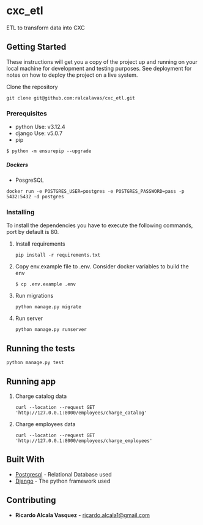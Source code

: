# cxc_etl
ETL to transform data into CXC

## Getting Started

These instructions will get you a copy of the project up and running on your local machine for development and testing purposes. See deployment for notes on how to deploy the project on a live system.

Clone the repository
```
git clone git@github.com:ralcalavas/cxc_etl.git
```

### Prerequisites

- python Use: v3.12.4
- django Use: v5.0.7
- pip

```
$ python -m ensurepip --upgrade
```

##### Dockers

* PosgreSQL
```
docker run -e POSTGRES_USER=postgres -e POSTGRES_PASSWORD=pass -p 5432:5432 -d postgres
``` 

### Installing

To install the dependencies you have to execute the following commands, port by default is 80.
 
1. Install requirements
    ```
    pip install -r requirements.txt
    ```
2. Copy env.example file to .env. Consider docker variables to build the env
    ```
    $ cp .env.example .env
    ```
3. Run migrations
    ```
    python manage.py migrate
    ```
4. Run server
   ```
   python manage.py runserver
   ```

## Running the tests

```
python manage.py test
```

## Running app

1. Charge catalog data
    ```
    curl --location --request GET 'http://127.0.0.1:8000/employees/charge_catalog'
    ```
2. Charge employees data
    ```
    curl --location --request GET 'http://127.0.0.1:8000/employees/charge_employees'

## Built With

* [Postgresql](https://www.postgresql.org/) - Relational Database used
* [Django](https://www.djangoproject.com/start/) - The python framework used

## Contributing

* **Ricardo Alcala Vasquez** - ricardo.alcala1@gmail.com